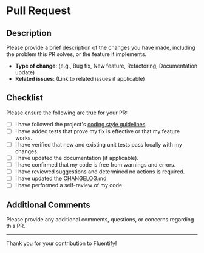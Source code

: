 # Pull Request

## Description

Please provide a brief description of the changes you have made, including the problem this PR solves, or the feature it implements.

- **Type of change**: (e.g., Bug fix, New feature, Refactoring, Documentation update)
- **Related issues**: (Link to related issues if applicable)

## Checklist

Please ensure the following are true for your PR:

- [ ] I have followed the project's [coding style guidelines](CONTRIBUTING.md).
- [ ] I have added tests that prove my fix is effective or that my feature works.
- [ ] I have verified that new and existing unit tests pass locally with my changes.
- [ ] I have updated the documentation (if applicable).
- [ ] I have confirmed that my code is free from warnings and errors.
- [ ] I have reviewed suggestions and determined no actions is required.
- [ ] I have updated the [CHANGELOG.md](CHANGELOG.md)
- [ ] I have performed a self-review of my code.

## Additional Comments

Please provide any additional comments, questions, or concerns regarding this PR.

---

Thank you for your contribution to Fluentify!